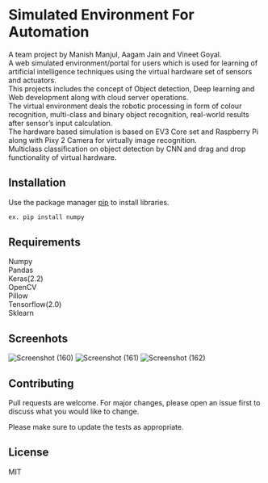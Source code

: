# Simulated Environment For Automation

A team project by Manish Manjul, Aagam Jain and Vineet Goyal.<br/>A web simulated environment/portal for users which is used for learning of artificial intelligence techniques using the virtual hardware set of sensors and actuators.<br/>This projects includes the concept of Object detection, Deep learning and Web development along with cloud server operations.<br/>The virtual environment deals the robotic processing in form of colour recognition, multi-class and binary object recognition, real-world results after sensor’s input calculation.
<br/>The hardware based simulation is based on EV3 Core set and Raspberry Pi along with Pixy 2 Camera for virtually image recognition.
<br/>Multiclass classification on object detection by CNN and drag and drop functionality of virtual hardware.




## Installation

Use the package manager [pip](https://pip.pypa.io/en/stable/) to install libraries.

```bash
ex. pip install numpy
```

## Requirements
Numpy<br/>Pandas<br/>Keras(2.2)<br/>OpenCV<br/>Pillow<br/>Tensorflow(2.0)<br/>Sklearn

## Screenhots
![Screenshot (160)](https://user-images.githubusercontent.com/73165500/96705611-2671d480-13b3-11eb-988d-b71980304035.png)
![Screenshot (161)](https://user-images.githubusercontent.com/73165500/96705614-270a6b00-13b3-11eb-89ad-ec66a1ea0805.png)
![Screenshot (162)](https://user-images.githubusercontent.com/73165500/96705620-283b9800-13b3-11eb-8063-e012219d124d.png)

## Contributing
Pull requests are welcome. For major changes, please open an issue first to discuss what you would like to change.

Please make sure to update the tests as appropriate.

## License
MIT
